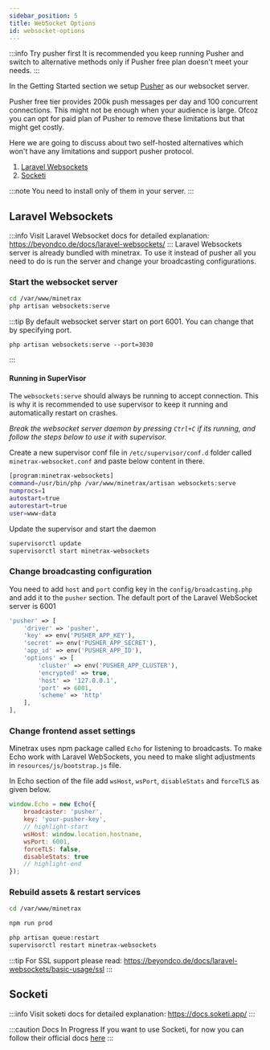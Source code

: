 ```yaml
---
sidebar_position: 5
title: WebSocket Options
id: websocket-options
---
```


:::info Try pusher first
It is recommended you keep running Pusher and switch to alternative methods only if Pusher free plan doesn't meet your needs.
:::

In the Getting Started section we setup [Pusher](https://pusher.com) as our websocket server.

Pusher free tier provides 200k push messages per day and 100 concurrent connections. This might not be enough when your audience is large. Ofcoz you can opt for paid plan of Pusher to remove these limitations but that might get costly.

Here we are going to discuss about two self-hosted alternatives which won't have any limitations and support pusher protocol.
1. [Laravel Websockets](https://beyondco.de/docs/laravel-websockets/)
2. [Socketi](https://docs.soketi.app/)

:::note
You need to install only of them in your server.
:::

## Laravel Websockets
:::info
Visit Laravel Websocket docs for detailed explanation: https://beyondco.de/docs/laravel-websockets/
:::
Laravel Websockets server is already bundled with minetrax. To use it instead of pusher all you need to do is run the server and change your broadcasting configurations.

### Start the websocket server
```bash
cd /var/www/minetrax
php artisan websockets:serve
```

:::tip
By default websocket server start on port 6001. You can change that by specifying port.
```
php artisan websockets:serve --port=3030
```
:::

#### Running in SuperVisor
The `websockets:serve` should always be running to accept connection. This is why it is recommended to use supervisor to keep it running and automatically restart on crashes.

*Break the websocket server daemon by pressing `Ctrl+C` if its running, and follow the steps below to use it with supervisor.*

Create a new supervisor conf file in `/etc/supervisor/conf.d` folder called `minetrax-websocket.conf` and paste below content in there.

```bash title=/etc/supervisor/conf.d/minetrax-websocket.conf
[program:minetrax-websockets]
command=/usr/bin/php /var/www/minetrax/artisan websockets:serve
numprocs=1
autostart=true
autorestart=true
user=www-data
```

Update the supervisor and start the daemon
```bash
supervisorctl update
supervisorctl start minetrax-websockets
```

### Change broadcasting configuration
You need to add `host` and `port` config key in the `config/broadcasting.php` and add it to the `pusher` section. The default port of the Laravel WebSocket server is 6001
```php title='config/broadcasting.php'
'pusher' => [
    'driver' => 'pusher',
    'key' => env('PUSHER_APP_KEY'),
    'secret' => env('PUSHER_APP_SECRET'),
    'app_id' => env('PUSHER_APP_ID'),
    'options' => [
        'cluster' => env('PUSHER_APP_CLUSTER'),
        'encrypted' => true,
        'host' => '127.0.0.1',
        'port' => 6001,
        'scheme' => 'http'
    ],
],

```

### Change frontend asset settings
Minetrax uses npm package called `Echo` for listening to broadcasts.
To make Echo work with Laravel WebSockets, you need to make slight adjustments in `resources/js/bootstrap.js` file.

In Echo section of the file add `wsHost`, `wsPort`, `disableStats` and `forceTLS` as given below.
```js
window.Echo = new Echo({
    broadcaster: 'pusher',
    key: 'your-pusher-key',
    // highlight-start
    wsHost: window.location.hostname,
    wsPort: 6001,
    forceTLS: false,
    disableStats: true
    // highlight-end
});
```

### Rebuild assets & restart services
```bash
cd /var/www/minetrax

npm run prod

php artisan queue:restart
supervisorctl restart minetrax-websockets
```

:::tip
For SSL support please read: https://beyondco.de/docs/laravel-websockets/basic-usage/ssl
:::

## Socketi
:::info
Visit soketi docs for detailed explanation: https://docs.soketi.app/
:::

:::caution Docs In Progress
If you want to use Socketi, for now you can follow their official docs [here](https://docs.soketi.app/getting-started/installation/cli-installation)
:::
